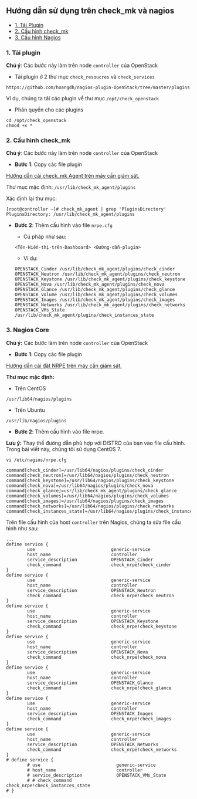 ## Hướng dẫn sử dụng trên check_mk và nagios

- [1. Tải Plugin](#1)
- [2. Cấu hình check_mk](#2)
- [3. Cấu hình Nagios](#3)

<a name="1" />

### 1. Tải plugin

**Chú ý**: Các bước này làm trên node `controller` của OpenStack

- Tải plugin ở 2 thư mục `check_resoucres` và `check_services`

```
https://github.com/hoangdh/nagios-plugin-OpenStack/tree/master/plugins
```

Ví dụ, chúng ta tải các plugin về thư mục `/opt/check_openstack`

- Phân quyền cho các plugins

```
cd /opt/check_openstack
chmod +x *
```

<a name="2" />

### 2. Cấu hình check_mk

**Chú ý**: Các bước này làm trên node `controller` của OpenStack

- **Bước 1**: Copy các file plugin

[Hướng dẫn cài check_mk Agent trên máy cần giám sát.](https://github.com/hoangdh/meditech-ghichep-omd/blob/master/docs/2.Install-agent.md)

Thư mục mặc định: `/usr/lib/check_mk_agent/plugins`

Xác định lại thư mục:

```
[root@controller ~]# check_mk_agent | grep 'PluginsDirectory'
PluginsDirectory: /usr/lib/check_mk_agent/plugins
```

- **Bước 2**: Thêm cấu hình vào file `mrpe.cfg`

	- Cú pháp như sau:

	```
	<Tên-Hiển-thị-trên-Dashboard> <Đường-dẫn-plugin>
	```
	
	- Ví dụ:
	
	```
	OPENSTACK_Cinder /usr/lib/check_mk_agent/plugins/check_cinder
	OPENSTACK_Neutron /usr/lib/check_mk_agent/plugins/check_neutron
	OPENSTACK_Keystone /usr/lib/check_mk_agent/plugins/check_keystone
	OPENSTACK_Nova /usr/lib/check_mk_agent/plugins/check_nova
	OPENSTACK_Glance /usr/lib/check_mk_agent/plugins/check_glance	
	OPENSTACK_Volume /usr/lib/check_mk_agent/plugins/check_volumes
	OPENSTACK_Images /usr/lib/check_mk_agent/plugins/check_images
	OPENSTACK_Networks /usr/lib/check_mk_agent/plugins/check_networks
	OPENSTACK_VMs_State /usr/lib/check_mk_agent/plugins/check_instances_state
	```

<a name="3" />
	
### 3. Nagios Core

**Chú ý:** Các bước làm trên node `controller` của OpenStack

- **Bước 1**: Copy các file plugin

[Hướng dẫn cài đặt NRPE trên máy cần giám sát.](https://github.com//meditech-ghichep-nagios/blob/master/docs/thuchanh-nagios/1.Setup-CentOS-7.md#3.1.2)

**Thư mục mặc định:**

- Trên CentOS 

```
/usr/lib64/nagios/plugins
```

- Trên Ubuntu

```
/usr/lib/nagios/plugins
```

- **Bước 2**: Thêm cấu hình vào file nrpe.

**Lưu ý:** Thay thế đường dẫn phù hợp với DISTRO của bạn vào file cấu hình. Trong bài viết này, chúng tôi sử dụng CentOS 7.

```
vi /etc/nagios/nrpe.cfg
```

```
command[check_cinder]=/usr/lib64/nagios/plugins/check_cinder
command[check_neutron]=/usr/lib64/nagios/plugins/check_neutron
command[check_keystone]=/usr/lib64/nagios/plugins/check_keystone
command[check_nova]=/usr/lib64/nagios/plugins/check_nova
command[check_glance]=usr/lib/check_mk_agent/plugins/check_glance
command[check_volumes]=/usr/lib64/nagios/plugins/check_volumes
command[check_images]=/usr/lib64/nagios/plugins/check_images
command[check_networks]=/usr/lib64/nagios/plugins/check_networks
command[check_instances_state]=/usr/lib64/nagios/plugins/check_instances_state
```

Trên file cấu hình của host `controller` trên Nagios, chúng ta sửa file cấu hình như sau:

```
...
define service {
        use                             generic-service
        host_name                       controller
        service_description             OPENSTACK_Cinder
        check_command                   check_nrpe!check_cinder
}
define service {
        use                             generic-service
        host_name                       controller
        service_description             OPENSTACK_Neutron
        check_command                   check_nrpe!check_neutron
}
define service {
        use                             generic-service
        host_name                       controller
        service_description             OPENSTACK_Keystone
        check_command                   check_nrpe!check_keystone
}
define service {
        use                             generic-service
        host_name                       controller
        service_description             OPENSTACK_Nova
        check_command                   check_nrpe!check_nova
}
define service {
        use                             generic-service
        host_name                       controller
        service_description             OPENSTACK_Glance
        check_command                   check_nrpe!check_glance
}
define service {
        use                             generic-service
        host_name                       controller
        service_description             OPENSTACK_Images
        check_command                   check_nrpe!check_images
}
define service {
        use                             generic-service
        host_name                       controller
        service_description             OPENSTACK_Networks
        check_command                   check_nrpe!check_networks
}
# define service {
        # use                             generic-service
        # host_name                       controller
        # service_description             OPENSTACK_VMs_State
        # # check_command                   check_nrpe!check_instances_state
# }
```
